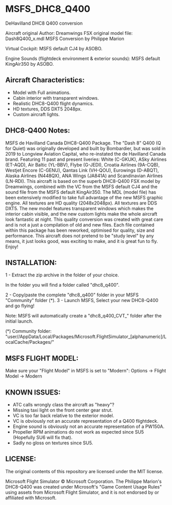 # MSFS_DHC8_Q400
 DeHavilland DHC8 Q400 conversion

Aircraft original Author: Dreamwings
FSX original model file: Dash8Q400_x.mdl
MSFS Conversion by Philippe Marion

Virtual Cockpit:
	MSFS default CJ4 by ASOBO.

Engine Sounds (flightdeck environment & exterior sounds):
	MSFS default KingAir350 by ASOBO.

Aircraft Characteristics:
-----------------------
- Model with Full animations.
- Cabin interior with transparent windows.
- Realistic DHC8-Q400 flight dynamics.
- HD textures, DDS DXT5 2048px.
- Custom aircraft lights.

DHC8-Q400 Notes:
----------------------
MSFS de Havilland Canada DHC8-Q400 Package. The "Dash 8" Q400 (Q for Quiet) was originally developed and built by Bombardier, but was sold in 2019 to Longview Aviation Capital, who re-instated the de Havilland Canada brand.
Featuring 11 past and present liveries: White (C-GKUK), ASky Airlines (ET-AQD), Air Baltic (YL-BBV), Flybe (G-JEDI), Croatia Airlines (9A-CQB), Westjet Encore (C-GENU), Qantas Link (VH-QOU), Eurowings (D-ABQT), Alaska Airlines (N448QX), ANA Wings (JA841A) and Scandinavian Airlines (LN-RDI).
This aircraft is based on the superb DHC8-Q400 FSX model by Dreamwings, combined with the VC from the MSFS default CJ4 and the sound file from the MSFS default KingAir350. The MDL (model file) has been extensively modified to take full advantage of the new MSFS graphic engine.
All textures are HD quality (2048x2048px). All textures are DDS DXT5. The new model features transparent windows which makes the interior cabin visible, and the new custom lights make the whole aircraft look fantastic at night. 
This quality conversion was created with great care and is not a just a compilation of old and new files. Each file contained within this package has been reworked, optimised for quality, size and performance.
This aircraft does not pretend to be "study level" by any means, it just looks good, was exciting to make, and it is great fun to fly. Enjoy!

INSTALLATION:
---------------
1 - Extract the zip archive in the folder of your choice.

In the folder you will find a folder called "dhc8_q400".

2 - Copy/paste the complete "dhc8_q400" folder in your MSFS "Community" folder (*).
3 - Launch MSFS, Select your new DHC8-Q400 and go flying!

Note: MSFS will automatically create a "dhc8_q400_CVT_" folder after the initial launch.

(*) Community folder: "user/<yourname>/AppData/Local/Packages/Microsoft.FlightSimulator_[alphanumeric]/LocalCache/Packages/"

MSFS FLIGHT MODEL:
--------------------
Make sure your "Flight Model" in MSFS is set to "Modern": Options -> Flight Model -> Modern

KNOWN ISSUES:
---------------
- ATC calls wrongly class the aircraft as "heavy"?
- Missing taxi light on the front center gear strut.
- VC is too far back relative to the exterior model.
- VC is obviously not an accurate representation of a Q400 flightdeck.
- Engine sound is obviously not an accurate representation of a PW150A.
- Propeller RPM animations do not work as expected since SU5 (Hopefully SU6 will fix that).
- Sadly no gloss on textures since SU5.

LICENSE:
----------
The original contents of this repository are licensed under the MIT license.

Microsoft Flight Simulator © Microsoft Corporation.
The Philippe Marion's DHC8-Q400 was created under Microsoft's "Game Content Usage Rules" using assets from Microsoft Flight Simulator, and it is not endorsed by or affiliated with Microsoft.
